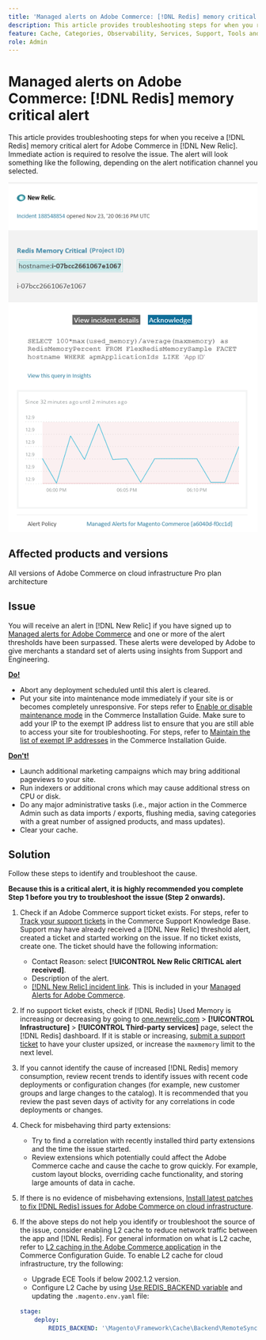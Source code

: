 ```yaml
---
title: 'Managed alerts on Adobe Commerce: [!DNL Redis] memory critical alert'
description: This article provides troubleshooting steps for when you receive a [!DNL Redis] memory critical alert for Adobe Commerce in [!DNL New Relic]. Immediate action is required to resolve the issue.
feature: Cache, Categories, Observability, Services, Support, Tools and External Services, Variables
role: Admin
---
```


# Managed alerts on Adobe Commerce: [!DNL Redis] memory critical alert

This article provides troubleshooting steps for when you receive a [!DNL Redis] memory critical alert for Adobe Commerce in [!DNL New Relic]. Immediate action is required to resolve the issue. The alert will look something like the following, depending on the alert notification channel you selected.

![new_relic_redis_memory_critical.png](../../assets/managed-alerts/new_relic_redis_memory_critical.png)

## Affected products and versions

All versions of Adobe Commerce on cloud infrastructure Pro plan architecture

## Issue

You will receive an alert in [!DNL New Relic] if you have signed up to [Managed alerts for Adobe Commerce](managed-alerts-for-magento-commerce.md) and one or more of the alert thresholds have been surpassed. These alerts were developed by Adobe to give merchants a standard set of alerts using insights from Support and Engineering.

 **<u>Do!</u>**

* Abort any deployment scheduled until this alert is cleared.
* Put your site into maintenance mode immediately if your site is or becomes completely unresponsive. For steps refer to [Enable or disable maintenance mode](https://experienceleague.adobe.com/en/docs/commerce-operations/installation-guide/tutorials/maintenance-mode) in the Commerce Installation Guide. Make sure to add your IP to the exempt IP address list to ensure that you are still able to access your site for troubleshooting. For steps, refer to [Maintain the list of exempt IP addresses](https://experienceleague.adobe.com/en/docs/commerce-operations/installation-guide/tutorials/maintenance-mode#maintain-the-list-of-exempt-ip-addresses) in the Commerce Installation Guide.

 **<u>Don't!</u>**

* Launch additional marketing campaigns which may bring additional pageviews to your site.
* Run indexers or additional crons which may cause additional stress on CPU or disk.
* Do any major administrative tasks (i.e., major action in the Commerce Admin such as data imports / exports, flushing media, saving categories with a great number of assigned products, and mass updates).
* Clear your cache.

## Solution

Follow these steps to identify and troubleshoot the cause.

 **Because this is a critical alert, it is highly recommended you complete Step 1 before you try to troubleshoot the issue (Step 2 onwards).**

1. Check if an Adobe Commerce support ticket exists. For steps, refer to [Track your support tickets](https://experienceleague.adobe.com/en/docs/commerce-knowledge-base/kb/help-center-guide/magento-help-center-user-guide#track-support-case) in the Commerce Support Knowledge Base. Support may have already received a [!DNL New Relic] threshold alert, created a ticket and started working on the issue. If no ticket exists, create one. The ticket should have the following information:

    * Contact Reason: select **[!UICONTROL New Relic CRITICAL alert received]**.
    * Description of the alert.
    * [[!DNL New Relic] incident link](https://docs.newrelic.com/docs/alerts-applied-intelligence/new-relic-alerts/alert-incidents/view-violation-event-details-incidents/). This is included in your [Managed Alerts for Adobe Commerce](managed-alerts-for-magento-commerce.md).

1. If no support ticket exists, check if [!DNL Redis] Used Memory is increasing or decreasing by going to [one.newrelic.com](https://login.newrelic.com) > **[!UICONTROL Infrastructure]** > **[!UICONTROL Third-party services]** page, select the [!DNL Redis] dashboard. If it is stable or increasing, [submit a support ticket](https://experienceleague.adobe.com/en/docs/commerce-knowledge-base/kb/help-center-guide/magento-help-center-user-guide#support-case) to have your cluster upsized, or increase the `maxmemory` limit to the next level.
1. If you cannot identify the cause of increased [!DNL Redis] memory consumption, review recent trends to identify issues with recent code deployments or configuration changes (for example, new customer groups and large changes to the catalog). It is recommended that you review the past seven days of activity for any correlations in code deployments or changes.
1. Check for misbehaving third party extensions:

    * Try to find a correlation with recently installed third party extensions and the time the issue started.
    * Review extensions which potentially could affect the Adobe Commerce cache and cause the cache to grow quickly. For example, custom layout blocks, overriding cache functionality, and storing large amounts of data in cache.

1. If there is no evidence of misbehaving extensions, [Install latest patches to fix [!DNL Redis] issues for Adobe Commerce on cloud infrastructure](https://experienceleague.adobe.com/en/docs/commerce-knowledge-base/kb/troubleshooting/miscellaneous/install-latest-patches-to-fix-magento-redis-issues).
1. If the above steps do not help you identify or troubleshoot the source of the issue, consider enabling L2 cache to reduce network traffic between the app and [!DNL Redis]. For general information on what is L2 cache, refer to [L2 caching in the Adobe Commerce application](https://experienceleague.adobe.com/en/docs/commerce-operations/configuration-guide/cache/level-two-cache) in the Commerce Configuration Guide. To enable L2 cache for cloud infrastructure, try the following:

    * Upgrade ECE Tools if below 2002.1.2 version.
    * Configure L2 Cache by using [Use REDIS\_BACKEND variable](https://experienceleague.adobe.com/en/docs/commerce-on-cloud/user-guide/configure/env/stage/variables-deploy#redis_backend) and updating the `.magento.env.yaml` file:

   ```yaml
   stage:
       deploy:
           REDIS_BACKEND: '\Magento\Framework\Cache\Backend\RemoteSynchronizedCache'
   ```
